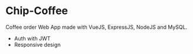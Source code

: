 # Chip-Coffee
Coffee order Web App made with VueJS, ExpressJS, NodeJS and MySQL.

* Auth with JWT
* Responsive design
